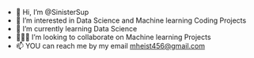 - 👋 Hi, I’m @SinisterSup
- 👀 I’m interested in Data Science and Machine learning Coding Projects
- 🌱 I’m currently learning Data Science
- 👨🏻‍💻 I’m looking to collaborate on Machine learning Projects
- 📫 YOU can reach me by my email mheist456@gmail.com

<!---
SinisterSup/SinisterSup is a ✨ special ✨ repository because its `README.md` (this file) appears on your GitHub profile.
You can click the Preview link to take a look at your changes.
--->
